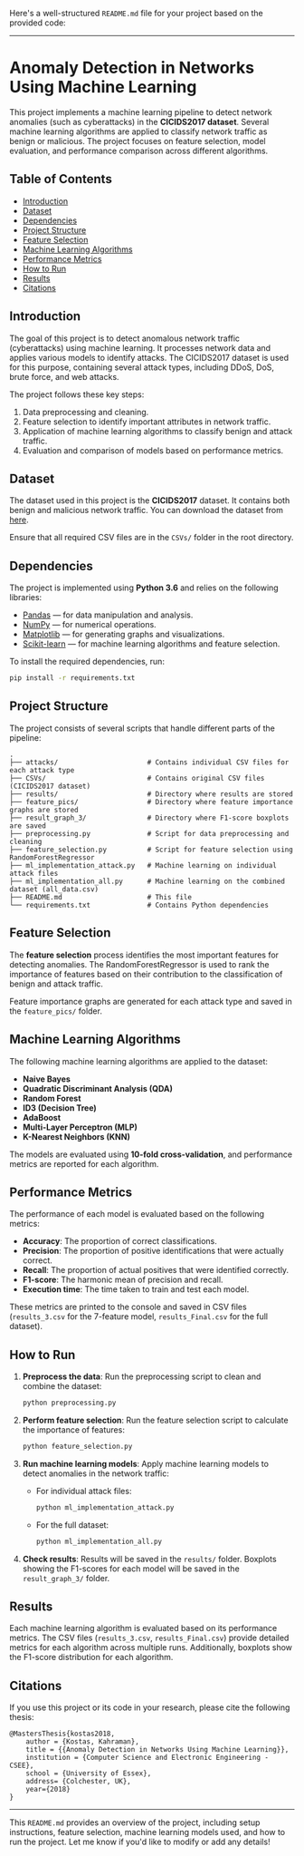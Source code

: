 Here's a well-structured `README.md` file for your project based on the provided code:

---

# Anomaly Detection in Networks Using Machine Learning

This project implements a machine learning pipeline to detect network anomalies (such as cyberattacks) in the **CICIDS2017 dataset**. Several machine learning algorithms are applied to classify network traffic as benign or malicious. The project focuses on feature selection, model evaluation, and performance comparison across different algorithms.

## Table of Contents
- [Introduction](#introduction)
- [Dataset](#dataset)
- [Dependencies](#dependencies)
- [Project Structure](#project-structure)
- [Feature Selection](#feature-selection)
- [Machine Learning Algorithms](#machine-learning-algorithms)
- [Performance Metrics](#performance-metrics)
- [How to Run](#how-to-run)
- [Results](#results)
- [Citations](#citations)

## Introduction
The goal of this project is to detect anomalous network traffic (cyberattacks) using machine learning. It processes network data and applies various models to identify attacks. The CICIDS2017 dataset is used for this purpose, containing several attack types, including DDoS, DoS, brute force, and web attacks.

The project follows these key steps:
1. Data preprocessing and cleaning.
2. Feature selection to identify important attributes in network traffic.
3. Application of machine learning algorithms to classify benign and attack traffic.
4. Evaluation and comparison of models based on performance metrics.

## Dataset
The dataset used in this project is the **CICIDS2017** dataset. It contains both benign and malicious network traffic. You can download the dataset from [here](https://www.unb.ca/cic/datasets/ids-2017.html).

Ensure that all required CSV files are in the `CSVs/` folder in the root directory.

## Dependencies
The project is implemented using **Python 3.6** and relies on the following libraries:
- [Pandas](https://pandas.pydata.org/) — for data manipulation and analysis.
- [NumPy](https://numpy.org/) — for numerical operations.
- [Matplotlib](https://matplotlib.org/) — for generating graphs and visualizations.
- [Scikit-learn](https://scikit-learn.org/) — for machine learning algorithms and feature selection.

To install the required dependencies, run:
```bash
pip install -r requirements.txt
```

## Project Structure
The project consists of several scripts that handle different parts of the pipeline:

```
.
├── attacks/                      # Contains individual CSV files for each attack type
├── CSVs/                         # Contains original CSV files (CICIDS2017 dataset)
├── results/                      # Directory where results are stored
├── feature_pics/                 # Directory where feature importance graphs are stored
├── result_graph_3/               # Directory where F1-score boxplots are saved
├── preprocessing.py              # Script for data preprocessing and cleaning
├── feature_selection.py          # Script for feature selection using RandomForestRegressor
├── ml_implementation_attack.py   # Machine learning on individual attack files
├── ml_implementation_all.py      # Machine learning on the combined dataset (all_data.csv)
├── README.md                     # This file
└── requirements.txt              # Contains Python dependencies
```

## Feature Selection
The **feature selection** process identifies the most important features for detecting anomalies. The RandomForestRegressor is used to rank the importance of features based on their contribution to the classification of benign and attack traffic.

Feature importance graphs are generated for each attack type and saved in the `feature_pics/` folder.

## Machine Learning Algorithms
The following machine learning algorithms are applied to the dataset:
- **Naive Bayes**
- **Quadratic Discriminant Analysis (QDA)**
- **Random Forest**
- **ID3 (Decision Tree)**
- **AdaBoost**
- **Multi-Layer Perceptron (MLP)**
- **K-Nearest Neighbors (KNN)**

The models are evaluated using **10-fold cross-validation**, and performance metrics are reported for each algorithm.

## Performance Metrics
The performance of each model is evaluated based on the following metrics:
- **Accuracy**: The proportion of correct classifications.
- **Precision**: The proportion of positive identifications that were actually correct.
- **Recall**: The proportion of actual positives that were identified correctly.
- **F1-score**: The harmonic mean of precision and recall.
- **Execution time**: The time taken to train and test each model.

These metrics are printed to the console and saved in CSV files (`results_3.csv` for the 7-feature model, `results_Final.csv` for the full dataset).

## How to Run
1. **Preprocess the data**:
   Run the preprocessing script to clean and combine the dataset:
   ```bash
   python preprocessing.py
   ```

2. **Perform feature selection**:
   Run the feature selection script to calculate the importance of features:
   ```bash
   python feature_selection.py
   ```

3. **Run machine learning models**:
   Apply machine learning models to detect anomalies in the network traffic:
   - For individual attack files:
     ```bash
     python ml_implementation_attack.py
     ```
   - For the full dataset:
     ```bash
     python ml_implementation_all.py
     ```

4. **Check results**:
   Results will be saved in the `results/` folder. Boxplots showing the F1-scores for each model will be saved in the `result_graph_3/` folder.

## Results
Each machine learning algorithm is evaluated based on its performance metrics. The CSV files (`results_3.csv`, `results_Final.csv`) provide detailed metrics for each algorithm across multiple runs. Additionally, boxplots show the F1-score distribution for each algorithm.

## Citations
If you use this project or its code in your research, please cite the following thesis:

```
@MastersThesis{kostas2018,
    author = {Kostas, Kahraman},
    title = {{Anomaly Detection in Networks Using Machine Learning}},
    institution = {Computer Science and Electronic Engineering - CSEE},
    school = {University of Essex},
    address= {Colchester, UK},
    year={2018}
}
```

---

This `README.md` provides an overview of the project, including setup instructions, feature selection, machine learning models used, and how to run the project. Let me know if you'd like to modify or add any details!
